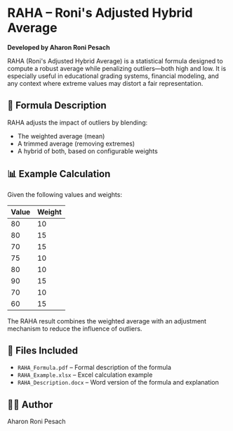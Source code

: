
# RAHA – Roni's Adjusted Hybrid Average

**Developed by Aharon Roni Pesach**

RAHA (Roni's Adjusted Hybrid Average) is a statistical formula designed to compute a robust average while penalizing outliers—both high and low. It is especially useful in educational grading systems, financial modeling, and any context where extreme values may distort a fair representation.

## 🔢 Formula Description

RAHA adjusts the impact of outliers by blending:
- The weighted average (mean)
- A trimmed average (removing extremes)
- A hybrid of both, based on configurable weights

## 📊 Example Calculation

Given the following values and weights:

| Value | Weight |
|-------|--------|
| 80    | 10     |
| 80    | 15     |
| 70    | 15     |
| 75    | 10     |
| 80    | 10     |
| 90    | 15     |
| 70    | 10     |
| 60    | 15     |

The RAHA result combines the weighted average with an adjustment mechanism to reduce the influence of outliers.

## 📁 Files Included
- `RAHA_Formula.pdf` – Formal description of the formula
- `RAHA_Example.xlsx` – Excel calculation example
- `RAHA_Description.docx` – Word version of the formula and explanation

## 🧑‍💻 Author
Aharon Roni Pesach
